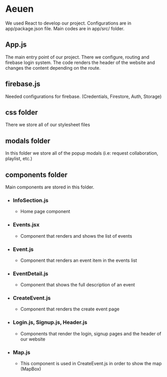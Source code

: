 # Aeuen

We used React to develop our project. Configurations are in app/package.json file. Main codes are in app/src/ folder. 

## App.js

The main entry point of our project. There we configure, routing and firebase login system. The code renders the header of the website and changes the content depending on the route.

## firebase.js

Needed configurations for firebase. (Credentials, Firestore, Auth, Storage)

## css folder

There we store all of our stylesheet files

## modals folder

In this folder we store all of the popup modals (i.e: request collaboration, playlist, etc.)

## components folder

Main components are stored in this folder. 

  - ### InfoSection.js
    - Home page component
  - ### Events.jsx
    - Component that renders and shows the list of events
  - ### Event.js
    - Component that renders an event item in the events list
  - ### EventDetail.js
    - Component that shows the full description of an event
  - ### CreateEvent.js
    - Component that renders the create event page
  - ### Login.js, Signup.js, Header.js
    - Components that render the login, signup pages and the header of our website
  - ### Map.js
    - This component is used in CreateEvent.js in order to show the map (MapBox)  



